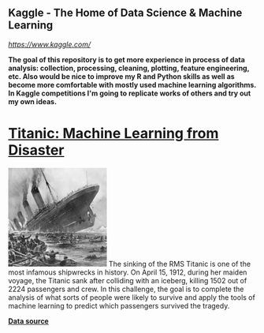 ## Kaggle - The Home of Data Science & Machine Learning
*https://www.kaggle.com/*

**The goal of this repository is to get more experience in process of data analysis: collection, processing, cleaning, plotting, feature engineering, etc. Also would be nice to improve my R and Python skills as well as become more comfortable with mostly used machine learning algorithms. In Kaggle competitions I'm going to replicate works of others and try out my own ideas.**

# [Titanic: Machine Learning from Disaster](https://www.kaggle.com/c/titanic#description)
![alt text](/pics/titanic_small.png) The sinking of the RMS Titanic is one of the most infamous shipwrecks in history.  On April 15, 1912, during her maiden voyage, the Titanic sank after colliding with an iceberg, killing 1502 out of 2224 passengers and crew. In this challenge, the goal is to complete the analysis of what sorts of people were likely to survive and apply the tools of machine learning to predict which passengers survived the tragedy.

[**Data source**](https://www.kaggle.com/c/titanic/data)


